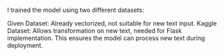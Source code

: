 I trained the model using two different datasets:

Given Dataset: Already vectorized, not suitable for new text input.
Kaggle Dataset: Allows transformation on new text, needed for Flask implementation.
This ensures the model can process new text during deployment.
